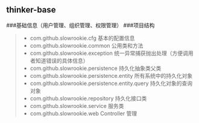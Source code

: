 ## thinker-base
###基础信息（用户管理、组织管理、权限管理）
###项目结构 
>* com.github.slowrookie.cfg    						基本的配置信息
>* com.github.slowrookie.common 						公用类和方法
>* com.github.slowrookie.exception 					统一异常捕获抛出处理（方便调用者知道错误的具体信息）
>* com.github.slowrookie.persistence 				持久化抽象类父类
>* com.github.slowrookie.persistence.entity			所有系统中的持久化对象
>* com.github.slowrookie.persistence.entity.query 	持久化对象的查询对象
>* com.github.slowrookie.repository 					持久化接口类
>* com.github.slowrookie.service 					服务类
>* com.github.slowrookie.web Controller				管理
 
